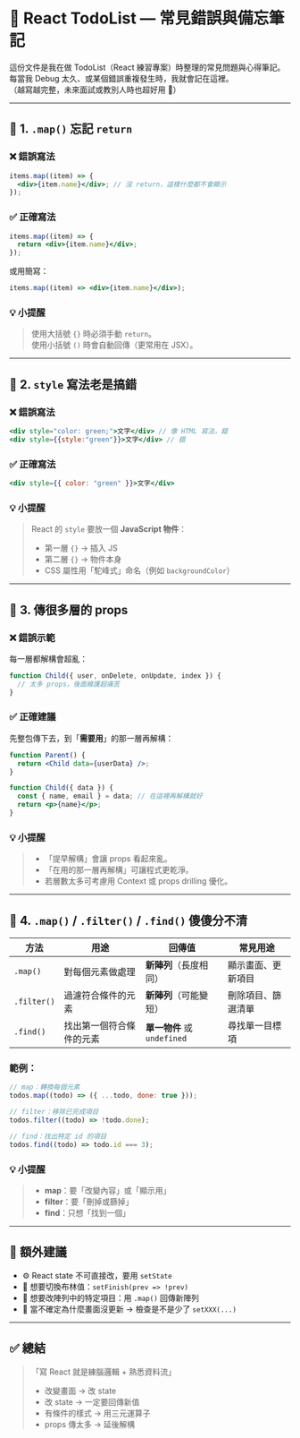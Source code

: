 # 📝 React TodoList — 常見錯誤與備忘筆記

這份文件是我在做 TodoList（React 練習專案）時整理的常見問題與心得筆記。  
每當我 Debug 太久、或某個錯誤重複發生時，我就會記在這裡。  
（越寫越完整，未來面試或教別人時也超好用 💪）

---

## 🧩 1. `.map()` 忘記 `return`

### ❌ 錯誤寫法

```jsx
items.map((item) => {
  <div>{item.name}</div>; // 沒 return，這樣什麼都不會顯示
});
```

### ✅ 正確寫法

```jsx
items.map((item) => {
  return <div>{item.name}</div>;
});
```

或用簡寫：

```jsx
items.map((item) => <div>{item.name}</div>);
```

### 💡 小提醒

> 使用大括號 `{}` 時必須手動 `return`。  
> 使用小括號 `()` 時會自動回傳（更常用在 JSX）。

---

## 🎨 2. `style` 寫法老是搞錯

### ❌ 錯誤寫法

```jsx
<div style="color: green;">文字</div> // 像 HTML 寫法，錯
<div style={{style:"green"}}>文字</div> // 錯
```

### ✅ 正確寫法

```jsx
<div style={{ color: "green" }}>文字</div>
```

### 💡 小提醒

> React 的 `style` 要放一個 **JavaScript 物件**：
>
> - 第一層 `{}` → 插入 JS
> - 第二層 `{}` → 物件本身
> - CSS 屬性用「駝峰式」命名（例如 `backgroundColor`）

---

## 🔗 3. 傳很多層的 props

### ❌ 錯誤示範

每一層都解構會超亂：

```jsx
function Child({ user, onDelete, onUpdate, index }) {
  // 太多 props，後面維護超痛苦
}
```

### ✅ 正確建議

先整包傳下去，到「**需要用**」的那一層再解構：

```jsx
function Parent() {
  return <Child data={userData} />;
}

function Child({ data }) {
  const { name, email } = data; // 在這裡再解構就好
  return <p>{name}</p>;
}
```

### 💡 小提醒

> - 「提早解構」會讓 props 看起來亂。
> - 「在用的那一層再解構」可讓程式更乾淨。
> - 若層數太多可考慮用 Context 或 props drilling 優化。

---

## 🧠 4. `.map()` / `.filter()` / `.find()` 傻傻分不清

| 方法        | 用途                     | 回傳值                      | 常見用途           |
| ----------- | ------------------------ | --------------------------- | ------------------ |
| `.map()`    | 對每個元素做處理         | **新陣列**（長度相同）      | 顯示畫面、更新項目 |
| `.filter()` | 過濾符合條件的元素       | **新陣列**（可能變短）      | 刪除項目、篩選清單 |
| `.find()`   | 找出第一個符合條件的元素 | **單一物件** 或 `undefined` | 尋找單一目標項     |

### 範例：

```js
// map：轉換每個元素
todos.map((todo) => ({ ...todo, done: true }));

// filter：移除已完成項目
todos.filter((todo) => !todo.done);

// find：找出特定 id 的項目
todos.find((todo) => todo.id === 3);
```

### 💡 小提醒

> - **map**：要「改變內容」或「顯示用」
> - **filter**：要「刪掉或篩掉」
> - **find**：只想「找到一個」

---

## 🧭 額外建議

- ⚙️ React state 不可直接改，要用 `setState`
- 💚 想要切換布林值：`setFinish(prev => !prev)`
- 🧩 想要改陣列中的特定項目：用 `.map()` 回傳新陣列
- 🧹 當不確定為什麼畫面沒更新 → 檢查是不是少了 `setXXX(...)`

---

## ✅ 總結

> 「寫 React 就是練腦邏輯 + 熟悉資料流」
>
> - 改變畫面 → 改 state
> - 改 state → 一定要回傳新值
> - 有條件的樣式 → 用三元運算子
> - props 傳太多 → 延後解構
